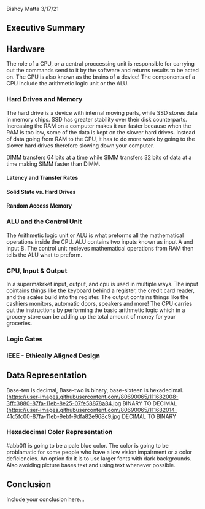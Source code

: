 
Bishoy Matta
3/17/21
## Executive Summary 


## Hardware
  The role of a CPU, or a central proccessing unit is responsible for carrying out the commands send to it by the software and returns results to be acted on. The CPU is also known as the brains of a device! The components of a CPU include the arithmetic logic unit or the ALU.
### Hard Drives and Memory
The hard drive is a device with internal moving parts, while SSD stores data in memory chips. SSD has greater stability over their disk counterparts.
Increasing the RAM on a computer makes it run faster because when the RAM is too low, some of the data is kept on the slower hard drives. Instead of data going from RAM to the CPU, it has to do more work by going to the slower hard drives therefore slowing down your computer.

DIMM transfers 64 bits at a time while SIMM transfers 32 bits of data at a time making SIMM faster than DIMM.
#### Latency and Transfer Rates
#### Solid State vs. Hard Drives
#### Random Access Memory
### ALU and the Control Unit
The Arithmetic logic unit or ALU is what preforms all the mathematical operations inside the CPU. ALU contains two inputs known as input A and input B. The control unit recieves mathematical operations from RAM then tells the ALU what to preform.
### CPU, Input & Output
In a supermakrket input, output, and cpu is used in multiple ways. The input cointains things like the keyboard behind a register, the credit card reader, and the scales build into the register. The output contains things like the cashiers monitors, automatic doors, speakers and more! The CPU carries out the instructions by performing the basic arithmetic logic which in a grocery store can be adding up the total amount of money for your groceries.
### Logic Gates 
### IEEE - Ethically Aligned Design

## Data Representation
Base-ten is decimal, Base-two is binary, base-sixteen is hexadecimal.
(https://user-images.githubusercontent.com/80690065/111682008-3ffc3880-87fa-11eb-8e25-07fe58878a84.jpg BINARY TO DECIMAL
(https://user-images.githubusercontent.com/80690065/111682014-41c5fc00-87fa-11eb-9ebf-9dfa82e968c9.jpg DECIMAL TO BINARY


### Hexadecimal Color Representation
#abb0ff is going to be a pale blue color.
The color is going to be problamatic for some people who have a low vision impairment or a color deficiencies. An option fix it is to use larger fonts with dark backgrounds. Also avoiding picture bases text and using text whenever possible.
 ## Conclusion
Include your conclusion here...
